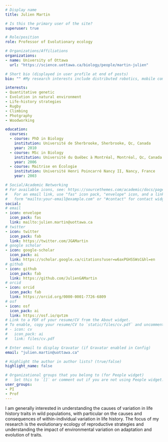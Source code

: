 ```yaml
---
# Display name
title: Julien Martin

# Is this the primary user of the site?
superuser: true

# Role/position
role: Professor of Evolutionary ecology

# Organizations/Affiliations
organizations:
- name: University of Ottawa
  url: "https://science.uottawa.ca/biology/people/martin-julien"

# Short bio (displayed in user profile at end of posts)
bio: "" #My research interests include distributed robotics, mobile computing and programmable matter.

interests:
- Quantitative genetic
- Evolution in natural environment
- Life-history strategies
- Rugby
- Climbing
- Photgraphy
- Woodworking

education:
  courses:
  - course: PhD in Biology
    institution: Université de Sherbrooke, Sherbrooke, Qc, Canada
    year: 2010
  - course: MSc in Biology
    institution: Université du Québec à Montréal, Montréal, Qc, Canada
    year: 2006
  - course: Maitrise en Écologie
    institution: Université Henri Poincarré Nancy II, Nancy, France
    year: 2003

# Social/Academic Networking
# For available icons, see: https://sourcethemes.com/academic/docs/page-builder/#icons
#   For an email link, use "fas" icon pack, "envelope" icon, and a link in the
#   form "mailto:your-email@example.com" or "#contact" for contact widget.
social:
# email
- icon: envelope
  icon_pack: fas
  link: mailto:julien.martin@uottawa.ca
# twitter
- icon: twitter
  icon_pack: fab
  link: https://twitter.com/JGAMartin
# google scholar
- icon: google-scholar
  icon_pack: ai
  link: https://scholar.google.ca/citations?user=w6axPGHSSWsC&hl=en
# github
- icon: github
  icon_pack: fab
  link: https://github.com/JulienGAMartin
# orcid
- icon: orcid
  icon_pack: fab
  link: https://orcid.org/0000-0001-7726-6809
# osf
- icon: osf
  icon_pack: ai
  link: https://osf.io/qvtzm
# Link to a PDF of your resume/CV from the About widget.
# To enable, copy your resume/CV to `static/files/cv.pdf` and uncomment the lines below.
# - icon: cv
#   icon_pack: ai
#   link: files/cv.pdf

# Enter email to display Gravatar (if Gravatar enabled in Config)
email: "julien.martin@uottawa.ca"

# Highlight the author in author lists? (true/false)
highlight_name: false

# Organizational groups that you belong to (for People widget)
#   Set this to `[]` or comment out if you are not using People widget.
user_groups:
- PI
- Prof
---
```


<!-- add a brief description of your research interests and project -->

I am generally interested in understanding the causes of variation in life history traits in wild populations, with particular on the causes and consequences of within-individual variation in life history. The focus of my research is the evolutionary ecology of reproductive strategies and understanding the impact of environmental variation on adaptation and evolution of traits.

